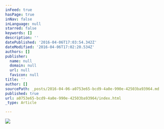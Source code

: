 ```yaml
---
inFeed: true
hasPage: true
inNav: false
inLanguage: null
starred: false
keywords: []
description: ''
datePublished: '2016-04-06T17:03:54.342Z'
dateModified: '2016-04-06T17:02:20.534Z'
authors: []
publisher:
  name: null
  domain: null
  url: null
  favicon: null
title: ''
author: []
sourcePath: _posts/2016-04-06-a0753e65-bcd9-4a0e-990e-42503ba93964.md
published: true
url: a0753e65-bcd9-4a0e-990e-42503ba93964/index.html
_type: Article

---
```

![](https://the-grid-user-content.s3-us-west-2.amazonaws.com/853a3434-b4b0-4916-8488-99518b17cdf8.jpg)